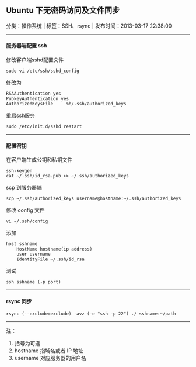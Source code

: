 ## Ubuntu 下无密码访问及文件同步

分类：操作系统 | 标签：SSH、rsync | 发布时间：2013-03-17 22:38:00

___

#### 服务器端配置 ssh

修改客户端sshd配置文件

	sudo vi /etc/ssh/sshd_config
	
修改为

	RSAAuthentication yes
	PubkeyAuthentication yes
	AuthorizedKeysFile     %h/.ssh/authorized_keys
	
重启ssh服务

	sudo /etc/init.d/sshd restart
	
___

#### 配置密钥

在客户端生成公钥和私钥文件

	ssh-keygen
	cat ~/.ssh/id_rsa.pub >> ~/.ssh/authorized_keys
	
scp 到服务器端
	
	scp ~/.ssh/authorized_keys username@hostname:~/.ssh/authorized_keys
	
修改 config 文件

	vi ~/.ssh/config

添加

	host sshname
        HostName hostname(ip address)
        user username
        IdentityFile ~/.ssh/id_rsa

测试

	ssh sshname (-p port)
	
___

#### rsync 同步

	rsync (--exclude=exclude) -avz (-e "ssh -p 22") ./ sshname:~/path
	
___

注：

1. 括号为可选
2. hostname 指域名或者 IP 地址
3. username 对应服务器的用户名